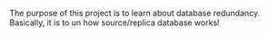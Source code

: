 The purpose of this project is to learn about database redundancy. Basically, it is to un how source/replica database works!

